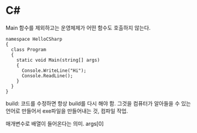# C#

Main 함수를 제외하고는 운영체제가 어떤 함수도 호출하지 않는다.

```
namespace HelloCSharp
{
  class Program
  {
    static void Main(string[] args)
    {
      Console.WriteLine("Hi");
      Console.ReadLine();
    }
  }
}
```

build: 코드를 수정하면 항상 build를 다시 해야 함. 그것을 컴퓨터가 알아들을 수 있는 언어로 만들어서 exe파일을 만들어내는 것, 컴파일 작업.

매개변수로 배열이 들어온다는 의미.
args[0]
